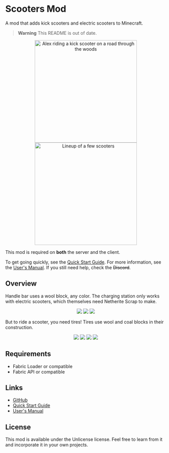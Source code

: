 # Scooters Mod

A mod that adds kick scooters and electric scooters to Minecraft.

> **Warning**
> This README is out of date.

<p align="center">
<img alt="Alex riding a kick scooter on a road through the woods" src=".pretty_readme/screenshot_alex.png" width="320px"/>
<img alt="Lineup of a few scooters" src=".pretty_readme/screenshot_lineup.png" width="320px"/>
</p>

This mod is required on **both** the server and the client.

To get going quickly, see the [Quick Start Guide][1]. For more information, see the [User's Manual][2]. If you still need help, check the ~~Discord~~.

## Overview

Handle bar uses a wool block, any color. The charging station only works with electric scooters, which themselves need Netherite Scrap to make.

<p align="center">
<img src=".pretty_readme/recipe_kick_scooter.png">
<img src=".pretty_readme/recipe_electric_scooter.png">
<img src=".pretty_readme/recipe_charging_station.png">
</p>

But to ride a scooter, you need tires! Tires use wool and coal blocks in their construction.

<p align="center">
<img src=".pretty_readme/recipe_raw_tire.png">
<img src=".pretty_readme/recipe_patching_tire.png">
<img src=".pretty_readme/recipe_vulcanize_tire.png">
<img src=".pretty_readme/recipe_combine_tires.png">
</p>

## Requirements

 - Fabric Loader or compatible
 - Fabric API or compatible

## Links

 - [GitHub](https://github.com/Hibiii/Scooters)
 - [Quick Start Guide][1]
 - [User's Manual][2]

## License

This mod is available under the Unlicense license.
Feel free to learn from it and incorporate it in your own projects.

[1]: https://hibiscus.pet/mods/scooters/quick_start
[2]: https://hibiscus.pet/mods/scooters/manual